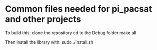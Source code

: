 # Common files needed for pi_pacsat and other projects
To build this: 
clone the repository
cd to the Debug folder
make all

Then install the library with: 
sudo ./install.sh
